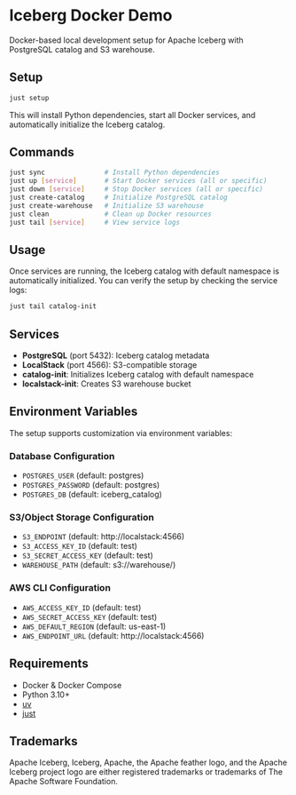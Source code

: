 # Iceberg Docker Demo

Docker-based local development setup for Apache Iceberg with PostgreSQL catalog and S3 warehouse.

## Setup

```bash
just setup
```

This will install Python dependencies, start all Docker services, and automatically initialize the Iceberg catalog.

## Commands

```bash
just sync               # Install Python dependencies
just up [service]       # Start Docker services (all or specific)
just down [service]     # Stop Docker services (all or specific)
just create-catalog     # Initialize PostgreSQL catalog
just create-warehouse   # Initialize S3 warehouse
just clean              # Clean up Docker resources
just tail [service]     # View service logs
```

## Usage

Once services are running, the Iceberg catalog with default namespace is automatically initialized. You can verify the setup by checking the service logs:

```bash
just tail catalog-init
```

## Services

- **PostgreSQL** (port 5432): Iceberg catalog metadata
- **LocalStack** (port 4566): S3-compatible storage
- **catalog-init**: Initializes Iceberg catalog with default namespace
- **localstack-init**: Creates S3 warehouse bucket

## Environment Variables

The setup supports customization via environment variables:

### Database Configuration
- `POSTGRES_USER` (default: postgres)
- `POSTGRES_PASSWORD` (default: postgres)
- `POSTGRES_DB` (default: iceberg_catalog)

### S3/Object Storage Configuration
- `S3_ENDPOINT` (default: http://localstack:4566)
- `S3_ACCESS_KEY_ID` (default: test)
- `S3_SECRET_ACCESS_KEY` (default: test)
- `WAREHOUSE_PATH` (default: s3://warehouse/)

### AWS CLI Configuration
- `AWS_ACCESS_KEY_ID` (default: test)
- `AWS_SECRET_ACCESS_KEY` (default: test)
- `AWS_DEFAULT_REGION` (default: us-east-1)
- `AWS_ENDPOINT_URL` (default: http://localstack:4566)

## Requirements

- Docker & Docker Compose
- Python 3.10+
- [uv](https://github.com/astral-sh/uv)
- [just](https://github.com/casey/just)

## Trademarks

Apache Iceberg, Iceberg, Apache, the Apache feather logo, and the Apache Iceberg project logo are either registered trademarks or trademarks of The Apache Software Foundation.
